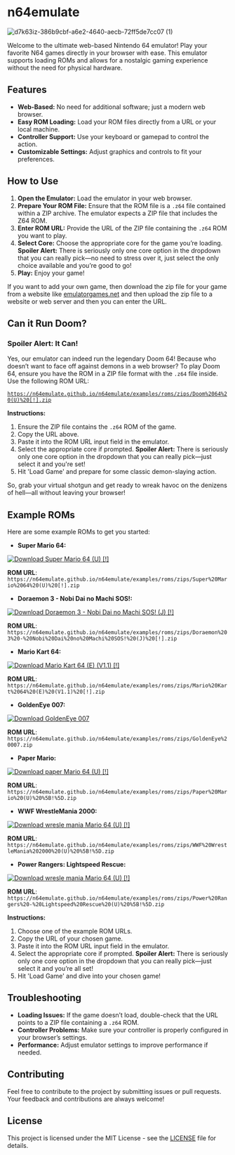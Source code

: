 
# n64emulate

![d7k63iz-386b9cbf-a6e2-4640-aecb-72ff5de7cc07 (1)](https://github.com/user-attachments/assets/51887a47-ee3a-4cc6-a7d8-5394196ee82f)


Welcome to the ultimate web-based Nintendo 64 emulator! Play your favorite N64 games directly in your browser with ease. This emulator supports loading ROMs and allows for a nostalgic gaming experience without the need for physical hardware.

## Features

- **Web-Based:** No need for additional software; just a modern web browser.
- **Easy ROM Loading:** Load your ROM files directly from a URL or your local machine.
- **Controller Support:** Use your keyboard or gamepad to control the action.
- **Customizable Settings:** Adjust graphics and controls to fit your preferences.

## How to Use

1. **Open the Emulator:** Load the emulator in your web browser.
2. **Prepare Your ROM File:** Ensure that the ROM file is a `.z64` file contained within a ZIP archive. The emulator expects a ZIP file that includes the Z64 ROM.
3. **Enter ROM URL:** Provide the URL of the ZIP file containing the `.z64` ROM you want to play.
4. **Select Core:** Choose the appropriate core for the game you’re loading. **Spoiler Alert:** There is seriously only one core option in the dropdown that you can really pick—no need to stress over it, just select the only choice available and you’re good to go!
5. **Play:** Enjoy your game!

 If you want to add your own game, then download the zip file for your game from a website like [emulatorgames.net](https://www.emulatorgames.net/roms/nintendo-64/) and then upload the zip file to a website or web server and then you can enter the URL.

## Can it Run Doom?

### Spoiler Alert: It Can!

Yes, our emulator can indeed run the legendary Doom 64! Because who doesn’t want to face off against demons in a web browser? To play Doom 64, ensure you have the ROM in a ZIP file format with the `.z64` file inside. Use the following ROM URL:

[`https://n64emulate.github.io/n64emulate/examples/roms/zips/Doom%2064%20(U)%20[!].zip`](https://n64emulate.github.io/n64emulate/examples/roms/zips/Doom%2064%20(U)%20[!].zip)

**Instructions:**

1. Ensure the ZIP file contains the `.z64` ROM of the game.
2. Copy the URL above.
3. Paste it into the ROM URL input field in the emulator.
4. Select the appropriate core if prompted. **Spoiler Alert:** There is seriously only one core option in the dropdown that you can really pick—just select it and you're set!
5. Hit 'Load Game' and prepare for some classic demon-slaying action.

So, grab your virtual shotgun and get ready to wreak havoc on the denizens of hell—all without leaving your browser!

## Example ROMs

Here are some example ROMs to get you started:

- **Super Mario 64:**
  
<a href="https://n64emulate.github.io/n64emulate/examples/roms/zips/Super%20Mario%2064%20(U)%20[!].zip">
    <img src="https://lelbois.nekoweb.org/download.svg" alt="Download Super Mario 64 (U) [!]"/>
  </a>
  
**ROM URL**:  
  `https://n64emulate.github.io/n64emulate/examples/roms/zips/Super%20Mario%2064%20(U)%20[!].zip`

- **Doraemon 3 - Nobi Dai no Machi SOS!:**
 
 <a href="https://n64emulate.github.io/n64emulate/examples/roms/zips/Doraemon%203%20-%20Nobi%20Dai%20no%20Machi%20SOS!%20(J)%20[!].zip">
    <img src="https://lelbois.nekoweb.org/download.svg" alt="Download Doraemon 3 - Nobi Dai no Machi SOS! (J) [!]"/>
  </a>
  
**ROM URL**:  
  `https://n64emulate.github.io/n64emulate/examples/roms/zips/Doraemon%203%20-%20Nobi%20Dai%20no%20Machi%20SOS!%20(J)%20[!].zip`

- **Mario Kart 64:**
 
 <a href="https://n64emulate.github.io/n64emulate/examples/roms/zips/Mario%20Kart%2064%20(E)%20(V1.1)%20[!].zip">
    <img src="https://lelbois.nekoweb.org/download.svg" alt="Download Mario Kart 64 (E) (V1.1) [!]"/>
  </a>
  
**ROM URL**:  
  `https://n64emulate.github.io/n64emulate/examples/roms/zips/Mario%20Kart%2064%20(E)%20(V1.1)%20[!].zip`

- **GoldenEye 007:**
  
<a href="https://n64emulate.github.io/n64emulate/examples/roms/zips/GoldenEye%20007.zip">
    <img src="https://lelbois.nekoweb.org/download.svg" alt="Download GoldenEye 007"/>
  </a>
  
**ROM URL**:  
  `https://n64emulate.github.io/n64emulate/examples/roms/zips/GoldenEye%20007.zip`

- **Paper Mario:**
  
<a href="https://n64emulate.github.io/n64emulate/examples/roms/zips/Paper%20Mario%20(U)%20%5B!%5D.zip">
    <img src="https://lelbois.nekoweb.org/download.svg" alt="Download paper Mario 64 (U) [!]"/>
  </a>

**ROM URL**:  
  `https://n64emulate.github.io/n64emulate/examples/roms/zips/Paper%20Mario%20(U)%20%5B!%5D.zip`

- **WWF WrestleMania 2000:**
  
<a href="https://n64emulate.github.io/n64emulate/examples/roms/zips/WWF%20WrestleMania%202000%20(U)%20%5B!%5D.zip">
    <img src="https://lelbois.nekoweb.org/download.svg" alt="Download wresle mania Mario 64 (U) [!]"/>
  </a>

**ROM URL**:  
  `https://n64emulate.github.io/n64emulate/examples/roms/zips/WWF%20WrestleMania%202000%20(U)%20%5B!%5D.zip`


- **Power Rangers: Lightspeed Rescue:**
  
<a href="https://n64emulate.github.io/n64emulate/examples/roms/zips/Power%20Rangers%20-%20Lightspeed%20Rescue%20(U)%20%5B!%5D.zip">
    <img src="https://lelbois.nekoweb.org/download.svg" alt="Download wresle mania Mario 64 (U) [!]"/>
  </a>

**ROM URL**:  
  `https://n64emulate.github.io/n64emulate/examples/roms/zips/Power%20Rangers%20-%20Lightspeed%20Rescue%20(U)%20%5B!%5D.zip`


**Instructions:**

1. Choose one of the example ROM URLs.
2. Copy the URL of your chosen game.
3. Paste it into the ROM URL input field in the emulator.
4. Select the appropriate core if prompted. **Spoiler Alert:** There is seriously only one core option in the dropdown that you can really pick—just select it and you’re all set!
5. Hit 'Load Game' and dive into your chosen game!

## Troubleshooting

- **Loading Issues:** If the game doesn’t load, double-check that the URL points to a ZIP file containing a `.z64` ROM.
- **Controller Problems:** Make sure your controller is properly configured in your browser’s settings.
- **Performance:** Adjust emulator settings to improve performance if needed.

## Contributing

Feel free to contribute to the project by submitting issues or pull requests. Your feedback and contributions are always welcome!

## License

This project is licensed under the MIT License - see the [LICENSE](LICENSE) file for details.

